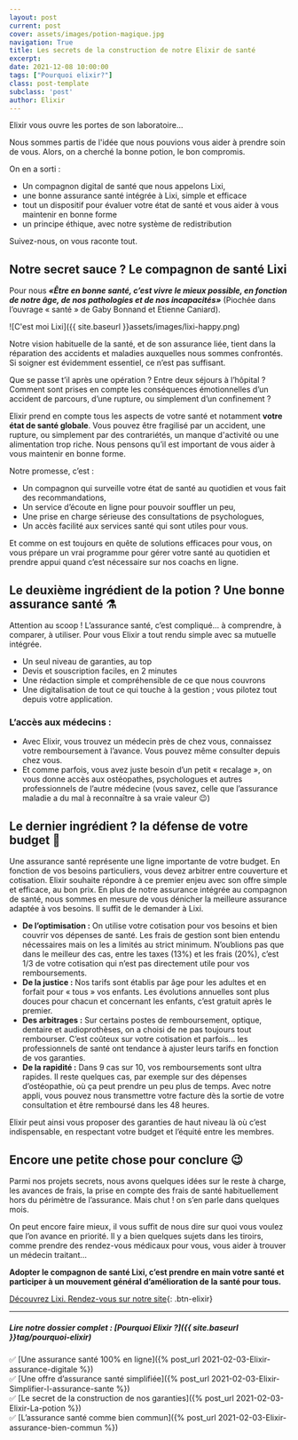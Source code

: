 ```yaml
---
layout: post
current: post
cover: assets/images/potion-magique.jpg
navigation: True
title: Les secrets de la construction de notre Elixir de santé
excerpt: 
date: 2021-12-08 10:00:00
tags: ["Pourquoi elixir?"]
class: post-template
subclass: 'post'
author: Elixir
---
```


Elixir vous ouvre les portes de son laboratoire...  

Nous sommes partis de l'idée que nous pouvions vous aider à prendre soin de vous. Alors, on a cherché la bonne potion, le bon compromis.

On en a sorti : 
- Un compagnon digital de santé que nous appelons Lixi, 
- une bonne assurance santé intégrée à Lixi, simple et efficace
- tout un dispositif pour évaluer votre état de santé et vous aider à vous maintenir en bonne forme
- un principe éthique, avec notre système de redistribution

Suivez-nous, on vous raconte tout.

## Notre secret sauce ? Le compagnon de santé Lixi 

Pour nous ***«Être en bonne santé, c’est vivre le mieux possible, en fonction de notre âge, de nos pathologies et de nos incapacités»***
(Piochée dans l’ouvrage « santé » de Gaby Bonnand et Etienne Caniard).

![C'est moi Lixi]({{ site.baseurl }}assets/images/lixi-happy.png)

Notre vision habituelle de la santé, et de son assurance liée, tient dans la réparation des accidents et maladies auxquelles nous sommes confrontés. Si soigner est évidemment essentiel, ce n’est pas suffisant.  

Que se passe t’il après une opération ? Entre deux séjours à l’hôpital ? Comment sont prises en compte les conséquences émotionnelles d’un accident de parcours, d’une rupture, ou simplement d’un confinement ?  

Elixir prend en compte tous les aspects de votre santé et notamment **votre état de santé globale**. Vous pouvez être fragilisé par un accident, une rupture, ou simplement par des contrariétés, un manque d'activité ou une alimentation trop riche.
Nous pensons qu’il est important de vous aider à vous maintenir en bonne forme.

Notre promesse, c’est : 

-	Un compagnon qui surveille votre état de santé au quotidien et vous fait des recommandations,
-	Un service d’écoute en ligne pour pouvoir souffler un peu,
-	Une prise en charge sérieuse des consultations de psychologues,
-	Un accès facilité aux services santé qui sont utiles pour vous.

Et comme on est toujours en quête de solutions efficaces pour vous, on vous prépare un vrai programme pour gérer votre santé au quotidien et prendre appui quand c’est nécessaire sur nos coachs en ligne.

##  Le deuxième ingrédient de la potion ? Une bonne assurance santé ⚗️
Attention au scoop ! L’assurance santé, c’est compliqué... à comprendre, à comparer, à utiliser. Pour vous Elixir a tout rendu simple avec sa mutuelle intégrée.

-	Un seul niveau de garanties, au top  
-	Devis et souscription faciles, en 2 minutes  
-	Une rédaction simple et compréhensible de ce que nous couvrons  
-	Une digitalisation de tout ce qui touche à la gestion ; vous pilotez tout depuis votre application.

### L’accès aux médecins :  
-	Avec Elixir, vous trouvez un médecin près de chez vous, connaissez votre remboursement à l’avance. Vous pouvez même consulter depuis chez vous. 
-	Et comme parfois, vous avez juste besoin d’un petit « recalage », on vous donne accès aux ostéopathes, psychologues et autres professionnels de l’autre médecine (vous savez, celle que l’assurance maladie a du mal à reconnaître à sa vraie valeur 😉)


## Le dernier ingrédient  ? la défense de votre budget 💸

Une assurance santé représente une ligne importante de votre budget. En fonction de vos besoins particuliers, vous devez arbitrer entre couverture et cotisation. Elixir souhaite répondre à ce premier enjeu avec son offre simple et efficace, au bon prix.
En plus de notre assurance intégrée au compagnon de santé, nous sommes en mesure de vous dénicher la meilleure assurance adaptée à vos besoins. Il suffit de le demander à Lixi.


- **De l’optimisation :** On utilise votre cotisation pour vos besoins et bien couvrir vos dépenses de santé. Les frais de gestion sont bien entendu nécessaires mais on les a limités au strict minimum. N’oublions pas que dans le meilleur des cas, entre les taxes (13%) et les frais (20%), c’est 1/3 de votre cotisation qui n’est pas directement utile pour vos remboursements.  
- **De la justice :** Nos tarifs sont établis par âge pour les adultes et en forfait pour « tous » vos enfants. Les évolutions annuelles sont plus douces pour chacun et concernant les enfants, c’est gratuit après le premier. 
- **Des arbitrages :** Sur certains postes de remboursement, optique, dentaire et audioprothèses, on a choisi de ne pas toujours tout rembourser. C’est coûteux sur votre cotisation et parfois... les professionnels de santé ont tendance à ajuster leurs tarifs en fonction de vos garanties.  
- **De la rapidité :** Dans 9 cas sur 10, vos remboursements sont ultra rapides. Il reste quelques cas, par exemple sur des dépenses d’ostéopathie, où ça peut prendre un peu plus de temps. Avec notre appli, vous pouvez nous transmettre votre facture dès la sortie de votre consultation et être remboursé dans les 48 heures.  

Elixir peut ainsi vous proposer des garanties de haut niveau là où c’est indispensable, en respectant votre budget et l’équité entre les membres.   


## Encore une petite chose pour conclure 😉

Parmi nos projets secrets, nous avons quelques idées sur le reste à charge, les avances de frais, la prise en compte des frais de santé habituellement hors du périmètre de l’assurance. Mais chut ! on s’en parle dans quelques mois.  

On peut encore faire mieux, il vous suffit de nous dire sur quoi vous voulez que l’on avance en priorité. Il y a bien quelques sujets dans les tiroirs, comme prendre des rendez-vous médicaux pour vous, vous aider à trouver un médecin traitant...


**Adopter le compagnon de santé Lixi, c’est prendre en main votre santé et participer à un mouvement général d’amélioration de la santé pour tous.**

[Découvrez Lixi. Rendez-vous sur notre site](https://www.heylixi.fr/){: .btn-elixir}


---

##### Lire notre dossier complet : [Pourquoi Elixir ?]({{ site.baseurl }}tag/pourquoi-elixir)

✅ [Une assurance santé 100% en ligne]({% post_url 2021-02-03-Elixir-assurance-digitale %})  
✅ [Une offre d’assurance santé simplifiée]({% post_url 2021-02-03-Elixir-Simplifier-l-assurance-sante %})  
✅ [Le secret de la construction de nos garanties]({% post_url 2021-02-03-Elixir-La-potion %})  
✅ [L’assurance santé comme bien commun]({% post_url 2021-02-03-Elixir-assurance-bien-commun %})  
